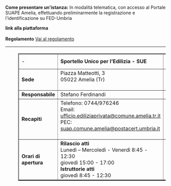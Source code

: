**Come presentare un'istanza:**
In modalità telematica, con accesso al Portale SUAPE Amelia, effettuando preliminarmente la registrazione e l'identificazione su FED-Umbria

**link alla piattaforma**
<br/><br/>
**Regolamento**
[Vai al regolamento](http://frontoffice.comune.amelia.tr.it:8080/TIEFO/TIEFO.htm)

|||<table border="2">
------|----------- |-------
- | **Sportello Unico per l’Edilizia - SUE** |**Sportello Unico per le Attività Produttive - SUAP**
**Sede**|Piazza Matteotti, 3<br/> 05022 Amelia (Tr)<br/><br/>|Via Roma, 4<br/> 05022 Amelia (Tr)<br/><br/>
**Responsabile** |Stefano Ferdinandi<br/>| Sergio Pricano<br/>
**Recapiti**| Telefono: 0744/976246<br/>Email: ufficio.ediliziaprivata@comune.amelia.tr.it<br/>PEC: suap.comune.amelia@postacert.umbria.it<br/><br/>|Telefono: 0744/978265<br/>PEC: suap.comune.amelia@postacert.umbria.it<br/><br/>
**Orari di apertura** |**Rilascio atti**<br/>Lunedì – Mercoledì - Venerdì  8:45 - 12:30<br/>giovedì 15:00 - 17:00<br/>**Istruttorie atti**<br/>giovedì 8:45 - 12:30|dal lunedì al venerdì  8:45 - 12:30<br/>martedì e giovedì 15:00 - 17:00
</table>
